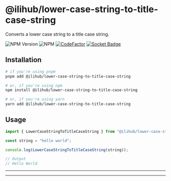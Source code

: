 # @ilihub/lower-case-string-to-title-case-string

Converts a lower case string to a title case string.

![NPM Version](https://img.shields.io/npm/v/%40ilihub%2Flower-case-string-to-title-case-string?color=33cd56&logo=npm)
![NPM](https://img.shields.io/npm/l/%40ilihub%2Flower-case-string-to-title-case-string)
[![CodeFactor](https://www.codefactor.io/repository/github/ilihub/npm/badge)](https://www.codefactor.io/repository/github/ilihub/npm)
[![Socket Badge](https://socket.dev/api/badge/npm/package/@ilihub/lower-case-string-to-title-case-string)](https://socket.dev/npm/package/@ilihub/lower-case-string-to-title-case-string)

## Installation

```bash
# if you're using pnpm
pnpm add @ilihub/lower-case-string-to-title-case-string

# or, if you're using npm
npm install @ilihub/lower-case-string-to-title-case-string

# or, if you're using yarn
yarn add @ilihub/lower-case-string-to-title-case-string
```

## Usage

```javascript
import { LowerCaseStringToTitleCaseString } from "@ilihub/lower-case-string-to-title-case-string";

const string = "hello world";

console.log(LowerCaseStringToTitleCaseString(string));

// Output
// Hello World
```

---

<!-- sponsors_and_backers_section_start -->

<!-- sponsors_and_backers_section_end -->

---
